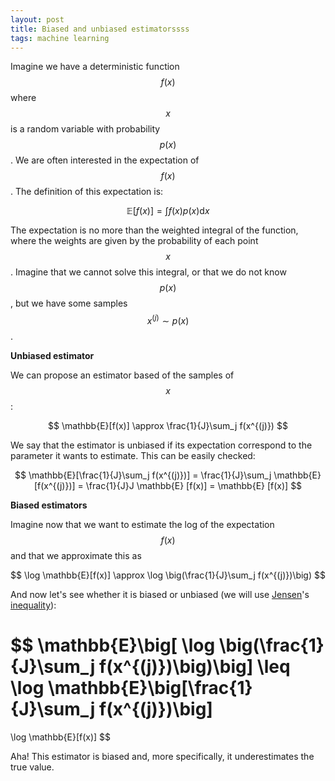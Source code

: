 ```yaml
---
layout: post
title: Biased and unbiased estimatorssss
tags: machine learning
---
```


Imagine we have a deterministic function $$f(x)$$ where $$x$$ is a random variable with probability $$p(x)$$.
We are often interested in the expectation of $$f(x)$$. The definition of this expectation is:

$$
\mathbb{E}[f(x)] = \int f(x)p(x) \text{d}x
$$

The expectation is no more than the weighted integral of the function, where the weights are given by the probability of each point $$x$$.
Imagine that we cannot solve this integral, or that we do not know $$p(x)$$, but we have some samples $$x^{(j)} \sim p(x)$$. 

**Unbiased estimator**

We can propose an estimator based of the samples of $$x$$:

$$
\mathbb{E}[f(x)] \approx \frac{1}{J}\sum_j f(x^{(j)})
$$

We say that the estimator is unbiased if its expectation correspond to the parameter it wants to estimate. This can be easily checked:

$$
\mathbb{E}[\frac{1}{J}\sum_j f(x^{(j)})] = 
\frac{1}{J}\sum_j \mathbb{E} [f(x^{(j)})] = 
\frac{1}{J}J \mathbb{E} [f(x)] =
\mathbb{E} [f(x)] 
$$

**Biased estimators**

Imagine now that we want to estimate the log of the expectation $$f(x)$$ and that we approximate this as

$$
\log \mathbb{E}[f(x)] \approx \log \big(\frac{1}{J}\sum_j f(x^{(j)})\big)
$$

And now let's see whether it is biased or unbiased (we will use [Jensen](https://en.wikipedia.org/wiki/Johan_Jensen_(mathematician))'s [inequality](http://mark.reid.name/blog/behold-jensens-inequality.html)):

$$
\mathbb{E}\big[ \log \big(\frac{1}{J}\sum_j f(x^{(j)})\big)\big] 
\leq
\log \mathbb{E}\big[\frac{1}{J}\sum_j f(x^{(j)})\big] 
=
\log \mathbb{E}[f(x)]
$$

Aha! This estimator is biased and, more specifically, it underestimates the true value.	
